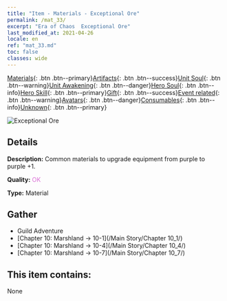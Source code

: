 ```yaml
---
title: "Item - Materials - Exceptional Ore"
permalink: /mat_33/
excerpt: "Era of Chaos  Exceptional Ore"
last_modified_at: 2021-04-26
locale: en
ref: "mat_33.md"
toc: false
classes: wide
---
```

 [Materials](/Items/){: .btn .btn--primary}[Artifacts](/Items/Artifacts/){: .btn .btn--success}[Unit Soul](/Items/UnitSoul/){: .btn .btn--warning}[Unit Awakening](/Items/UnitAwakening/){: .btn .btn--danger}[Hero Soul](/Items/HeroSoul/){: .btn .btn--info}[Hero Skill](/Items/HeroSkill/){: .btn .btn--primary}[Gift](/Items/Gift/){: .btn .btn--success}[Event related](/Items/Events/){: .btn .btn--warning}[Avatars](/Items/Avatars/){: .btn .btn--danger}[Consumables](/Items/Consumables/){: .btn .btn--info}[Unknown](/Items/Unknown/){: .btn .btn--primary}

 ![Exceptional Ore](/images/t/i_cailiao_kuangshi2.png)

## Details
 **Description:** Common materials to upgrade equipment from purple to purple +1.

 **Quality:** <span style="color: #DA70D6">OK</span>

 **Type:** Material

## Gather

*    Guild Adventure 
*    [Chapter 10: Marshland -> 10-1](/Main Story/Chapter 10_1/) 
*    [Chapter 10: Marshland -> 10-4](/Main Story/Chapter 10_4/) 
*    [Chapter 10: Marshland -> 10-7](/Main Story/Chapter 10_7/) 

## This item contains:

  None

